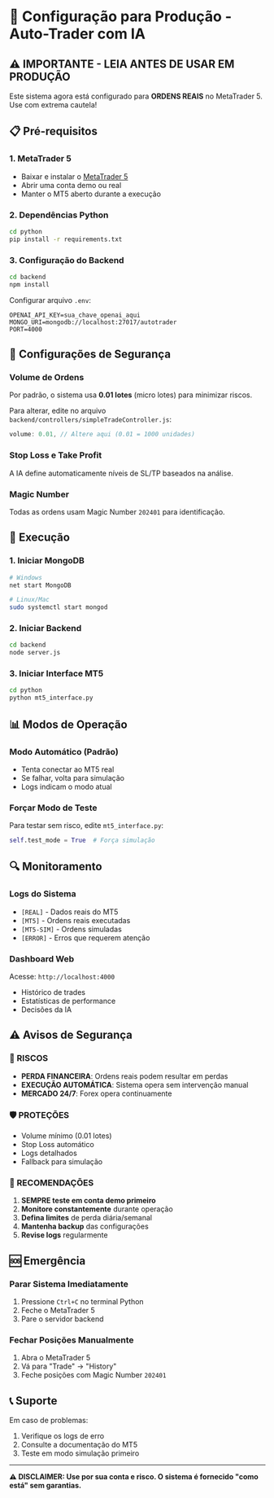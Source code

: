 # 🚀 Configuração para Produção - Auto-Trader com IA

## ⚠️ IMPORTANTE - LEIA ANTES DE USAR EM PRODUÇÃO

Este sistema agora está configurado para **ORDENS REAIS** no MetaTrader 5. Use com extrema cautela!

## 📋 Pré-requisitos

### 1. MetaTrader 5
- Baixar e instalar o [MetaTrader 5](https://www.metatrader5.com/pt/download)
- Abrir uma conta demo ou real
- Manter o MT5 aberto durante a execução

### 2. Dependências Python
```bash
cd python
pip install -r requirements.txt
```

### 3. Configuração do Backend
```bash
cd backend
npm install
```

Configurar arquivo `.env`:
```env
OPENAI_API_KEY=sua_chave_openai_aqui
MONGO_URI=mongodb://localhost:27017/autotrader
PORT=4000
```

## 🔧 Configurações de Segurança

### Volume de Ordens
Por padrão, o sistema usa **0.01 lotes** (micro lotes) para minimizar riscos.

Para alterar, edite no arquivo `backend/controllers/simpleTradeController.js`:
```javascript
volume: 0.01, // Altere aqui (0.01 = 1000 unidades)
```

### Stop Loss e Take Profit
A IA define automaticamente níveis de SL/TP baseados na análise.

### Magic Number
Todas as ordens usam Magic Number `202401` para identificação.

## 🚀 Execução

### 1. Iniciar MongoDB
```bash
# Windows
net start MongoDB

# Linux/Mac
sudo systemctl start mongod
```

### 2. Iniciar Backend
```bash
cd backend
node server.js
```

### 3. Iniciar Interface MT5
```bash
cd python
python mt5_interface.py
```

## 📊 Modos de Operação

### Modo Automático (Padrão)
- Tenta conectar ao MT5 real
- Se falhar, volta para simulação
- Logs indicam o modo atual

### Forçar Modo de Teste
Para testar sem risco, edite `mt5_interface.py`:
```python
self.test_mode = True  # Força simulação
```

## 🔍 Monitoramento

### Logs do Sistema
- `[REAL]` - Dados reais do MT5
- `[MT5]` - Ordens reais executadas
- `[MT5-SIM]` - Ordens simuladas
- `[ERROR]` - Erros que requerem atenção

### Dashboard Web
Acesse: `http://localhost:4000`
- Histórico de trades
- Estatísticas de performance
- Decisões da IA

## ⚠️ Avisos de Segurança

### 🔴 RISCOS
- **PERDA FINANCEIRA**: Ordens reais podem resultar em perdas
- **EXECUÇÃO AUTOMÁTICA**: Sistema opera sem intervenção manual
- **MERCADO 24/7**: Forex opera continuamente

### 🛡️ PROTEÇÕES
- Volume mínimo (0.01 lotes)
- Stop Loss automático
- Logs detalhados
- Fallback para simulação

### 📝 RECOMENDAÇÕES
1. **SEMPRE teste em conta demo primeiro**
2. **Monitore constantemente** durante operação
3. **Defina limites** de perda diária/semanal
4. **Mantenha backup** das configurações
5. **Revise logs** regularmente

## 🆘 Emergência

### Parar Sistema Imediatamente
1. Pressione `Ctrl+C` no terminal Python
2. Feche o MetaTrader 5
3. Pare o servidor backend

### Fechar Posições Manualmente
1. Abra o MetaTrader 5
2. Vá para "Trade" → "History"
3. Feche posições com Magic Number `202401`

## 📞 Suporte

Em caso de problemas:
1. Verifique os logs de erro
2. Consulte a documentação do MT5
3. Teste em modo simulação primeiro

---

**⚠️ DISCLAIMER: Use por sua conta e risco. O sistema é fornecido "como está" sem garantias.**
